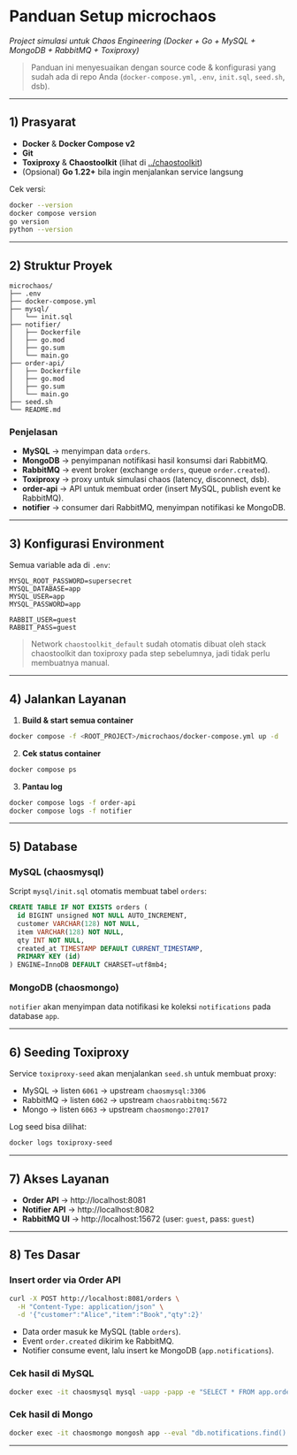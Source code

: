 # Panduan Setup **microchaos**  
_Project simulasi untuk Chaos Engineering (Docker + Go + MySQL + MongoDB + RabbitMQ + Toxiproxy)_

> Panduan ini menyesuaikan dengan source code & konfigurasi yang sudah ada di repo Anda (`docker-compose.yml`, `.env`, `init.sql`, `seed.sh`, dsb).

---

## 1) Prasyarat

- **Docker** & **Docker Compose v2**
- **Git**
- **Toxiproxy** & **Chaostoolkit** (lihat di [../chaostoolkit](../chaostoolkit/README.md))
- (Opsional) **Go 1.22+** bila ingin menjalankan service langsung

Cek versi:

```bash
docker --version
docker compose version
go version
python --version
```

---

## 2) Struktur Proyek

```
microchaos/
├── .env
├── docker-compose.yml
├── mysql/
│   └── init.sql
├── notifier/
│   ├── Dockerfile
│   ├── go.mod
│   ├── go.sum
│   └── main.go
├── order-api/
│   ├── Dockerfile
│   ├── go.mod
│   ├── go.sum
│   └── main.go
├── seed.sh
└── README.md
```

### Penjelasan

- **MySQL** → menyimpan data `orders`.
- **MongoDB** → penyimpanan notifikasi hasil konsumsi dari RabbitMQ.
- **RabbitMQ** → event broker (exchange `orders`, queue `order.created`).
- **Toxiproxy** → proxy untuk simulasi chaos (latency, disconnect, dsb).
- **order-api** → API untuk membuat order (insert MySQL, publish event ke RabbitMQ).
- **notifier** → consumer dari RabbitMQ, menyimpan notifikasi ke MongoDB.

---

## 3) Konfigurasi Environment

Semua variable ada di `.env`:

```env
MYSQL_ROOT_PASSWORD=supersecret
MYSQL_DATABASE=app
MYSQL_USER=app
MYSQL_PASSWORD=app

RABBIT_USER=guest
RABBIT_PASS=guest
```

> Network `chaostoolkit_default` sudah otomatis dibuat oleh stack chaostoolkit dan toxiproxy pada step sebelumnya, jadi tidak perlu membuatnya manual.

---

## 4) Jalankan Layanan

1. **Build & start semua container**

```bash
docker compose -f <ROOT_PROJECT>/microchaos/docker-compose.yml up -d 
```

2. **Cek status container**

```bash
docker compose ps
```

3. **Pantau log**

```bash
docker compose logs -f order-api
docker compose logs -f notifier
```

---

## 5) Database

### MySQL (chaosmysql)

Script `mysql/init.sql` otomatis membuat tabel `orders`:

```sql
CREATE TABLE IF NOT EXISTS orders (
  id BIGINT unsigned NOT NULL AUTO_INCREMENT,
  customer VARCHAR(128) NOT NULL,
  item VARCHAR(128) NOT NULL,
  qty INT NOT NULL,
  created_at TIMESTAMP DEFAULT CURRENT_TIMESTAMP,
  PRIMARY KEY (id)
) ENGINE=InnoDB DEFAULT CHARSET=utf8mb4;
```

### MongoDB (chaosmongo)

`notifier` akan menyimpan data notifikasi ke koleksi `notifications` pada database `app`.

---

## 6) Seeding Toxiproxy

Service `toxiproxy-seed` akan menjalankan `seed.sh` untuk membuat proxy:

- MySQL → listen `6061` → upstream `chaosmysql:3306`
- RabbitMQ → listen `6062` → upstream `chaosrabbitmq:5672`
- Mongo → listen `6063` → upstream `chaosmongo:27017`

Log seed bisa dilihat:

```bash
docker logs toxiproxy-seed
```

---

## 7) Akses Layanan

- **Order API** → http://localhost:8081  
- **Notifier API** → http://localhost:8082  
- **RabbitMQ UI** → http://localhost:15672 (user: `guest`, pass: `guest`)

---

## 8) Tes Dasar

### Insert order via Order API

```bash
curl -X POST http://localhost:8081/orders \
  -H "Content-Type: application/json" \
  -d '{"customer":"Alice","item":"Book","qty":2}'
```

- Data order masuk ke MySQL (table `orders`).
- Event `order.created` dikirim ke RabbitMQ.
- Notifier consume event, lalu insert ke MongoDB (`app.notifications`).

### Cek hasil di MySQL

```bash
docker exec -it chaosmysql mysql -uapp -papp -e "SELECT * FROM app.orders\G"
```

### Cek hasil di Mongo

```bash
docker exec -it chaosmongo mongosh app --eval "db.notifications.find().pretty()"
```

---
